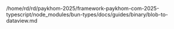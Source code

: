/home/rd/rd/paykhom-2025/framework-paykhom-com-2025-typescript/node_modules/bun-types/docs/guides/binary/blob-to-dataview.md